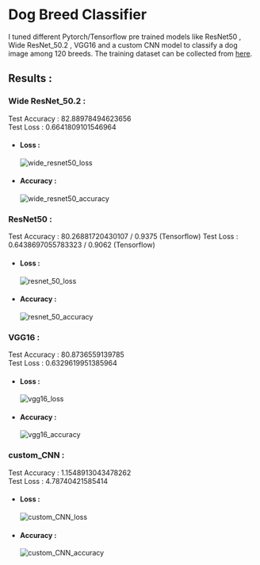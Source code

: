 # Dog Breed Classifier
I tuned different Pytorch/Tensorflow pre trained models like ResNet50 , Wide ResNet_50.2 , VGG16 and a custom CNN model to classify a dog image among 120 breeds.
The training dataset can be collected from [here](http://vision.stanford.edu/aditya86/ImageNetDogs/images.tar).

## Results :

### Wide ResNet_50.2 :
Test Accuracy :   82.88978494623656   
Test Loss     :   0.6641809101546964
- #### Loss :
  ![wide_resnet50_loss](https://user-images.githubusercontent.com/57902078/137465987-cee6d0ae-923e-42c2-81d7-a83b59e09d77.png)
- #### Accuracy :
  ![wide_resnet50_accuracy](https://user-images.githubusercontent.com/57902078/137466085-4056e779-73be-4d57-ab8b-c29e6e46cf60.png)

### ResNet50 :
Test Accuracy :   80.26881720430107 / 0.9375 (Tensorflow)
Test Loss :       0.6438697055783323 / 0.9062 (Tensorflow)
- #### Loss :
  ![resnet_50_loss](https://user-images.githubusercontent.com/57902078/137466849-3392854a-9d1e-463a-b8d2-645303d5f7f1.png)

- #### Accuracy :
  ![resnet_50_accuracy](https://user-images.githubusercontent.com/57902078/137466887-f871777c-0276-4adb-a78e-68d70c42422e.png)

### VGG16 :
Test Accuracy :   80.8736559139785      
Test Loss :       0.6329619951385964
- #### Loss :
  ![vgg16_loss](https://user-images.githubusercontent.com/57902078/137476625-6473d98d-0e73-47ac-8a36-d5810c3d7039.png)

- #### Accuracy :
  ![vgg16_accuracy](https://user-images.githubusercontent.com/57902078/137476645-fb5c7f00-ab01-49f6-bfd8-dc3b3614c6b6.png)

### custom_CNN :
Test Accuracy :   1.1548913043478262  
Test Loss :       4.78740421585414 
- #### Loss :
  ![custom_CNN_loss](https://user-images.githubusercontent.com/57902078/137493266-ebda15a8-753d-4c6b-bd54-61013e6d106b.png)
- #### Accuracy :
  ![custom_CNN_accuracy](https://user-images.githubusercontent.com/57902078/137493380-6bbc1071-f5b0-41da-b3f5-f3c093b4b2fb.png)
